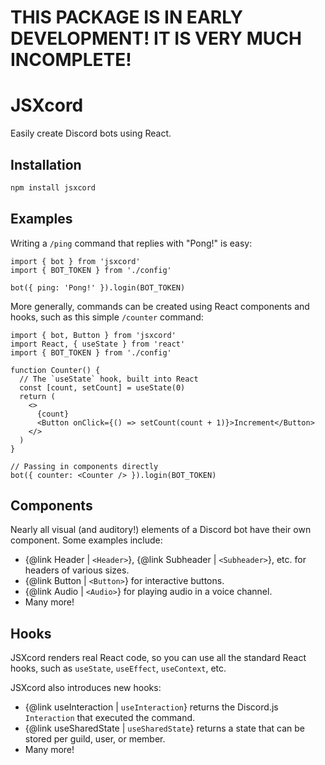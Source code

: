 # THIS PACKAGE IS IN EARLY DEVELOPMENT! IT IS VERY MUCH INCOMPLETE!

# JSXcord
Easily create Discord bots using React.

## Installation
```sh
npm install jsxcord
```

## Examples

Writing a `/ping` command that replies with "Pong!" is easy:

```tsx
import { bot } from 'jsxcord'
import { BOT_TOKEN } from './config'

bot({ ping: 'Pong!' }).login(BOT_TOKEN)
```

More generally, commands can be created using React components and hooks, such as this simple `/counter` command:

```tsx
import { bot, Button } from 'jsxcord'
import React, { useState } from 'react'
import { BOT_TOKEN } from './config'

function Counter() {
  // The `useState` hook, built into React
  const [count, setCount] = useState(0)
  return (
    <>
      {count}
      <Button onClick={() => setCount(count + 1)}>Increment</Button>
    </>
  )
}

// Passing in components directly
bot({ counter: <Counter /> }).login(BOT_TOKEN)
```

## Components

Nearly all visual (and auditory!) elements of a Discord bot have their own component. Some examples include:

- {@link Header | `<Header>`}, {@link Subheader | `<Subheader>`}, etc. for headers of various sizes.
- {@link Button | `<Button>`} for interactive buttons.
- {@link Audio | `<Audio>`} for playing audio in a voice channel.
- Many more!

## Hooks

JSXcord renders real React code, so you can use all the standard React hooks, such as `useState`, `useEffect`, `useContext`, etc.

JSXcord also introduces new hooks:
- {@link useInteraction | `useInteraction`} returns the Discord.js `Interaction` that executed the command.
- {@link useSharedState | `useSharedState`} returns a state that can be stored per guild, user, or member.
- Many more!
